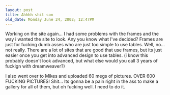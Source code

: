 ```yaml
---
layout: post
title: Ahhhh shit son
old_date: Monday June 24, 2002; 12:47PM
---
```


Working on the site again... I had some problems with the frames and the way i
wanted the site to look. Any you know what I've decided? Frames are just for
fucking dumb asses who are just too simple to use tables. Well, no... not
really. There are a lot of sites that are good that use frames, but its just
easier once you get into advanced design to use tables. (i know this probably
doesn't look advanced, but what else would you call 3 years of fuckign with
dreamweaver?)

I also went over to Mikes and uploaded 60 megs of pictures. OVER 600 FUCKING
PICTURES! Shit... Its gonna be a pain right in the ass to make a gallery for
all of them, but oh fucking well. I need to do it.

